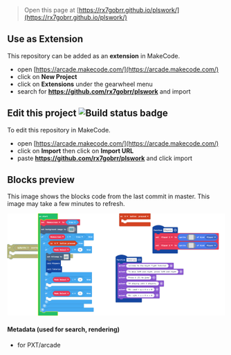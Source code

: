  


> Open this page at [https://rx7gobrr.github.io/plswork/](https://rx7gobrr.github.io/plswork/)

## Use as Extension

This repository can be added as an **extension** in MakeCode.

* open [https://arcade.makecode.com/](https://arcade.makecode.com/)
* click on **New Project**
* click on **Extensions** under the gearwheel menu
* search for **https://github.com/rx7gobrr/plswork** and import

## Edit this project ![Build status badge](https://github.com/rx7gobrr/plswork/workflows/MakeCode/badge.svg)

To edit this repository in MakeCode.

* open [https://arcade.makecode.com/](https://arcade.makecode.com/)
* click on **Import** then click on **Import URL**
* paste **https://github.com/rx7gobrr/plswork** and click import

## Blocks preview

This image shows the blocks code from the last commit in master.
This image may take a few minutes to refresh.

![A rendered view of the blocks](https://github.com/rx7gobrr/plswork/raw/master/.github/makecode/blocks.png)

#### Metadata (used for search, rendering)

* for PXT/arcade
<script src="https://makecode.com/gh-pages-embed.js"></script><script>makeCodeRender("{{ site.makecode.home_url }}", "{{ site.github.owner_name }}/{{ site.github.repository_name }}");</script>
